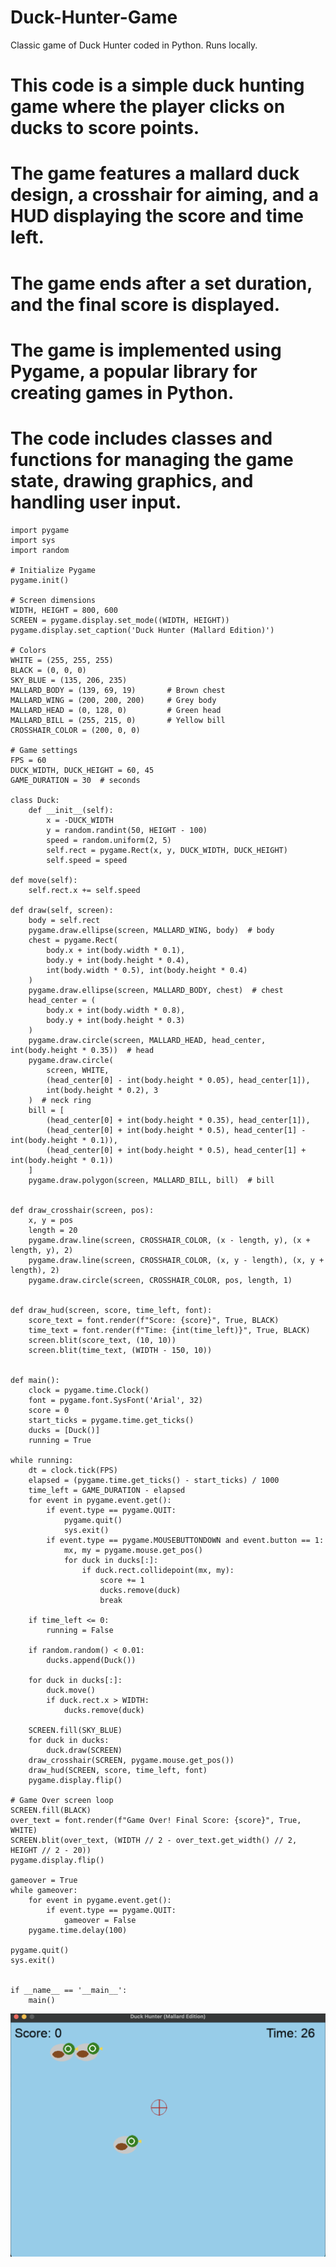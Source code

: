 # Duck-Hunter-Game
Classic game of Duck Hunter coded in Python. Runs locally.

# This code is a simple duck hunting game where the player clicks on ducks to score points.
# The game features a mallard duck design, a crosshair for aiming, and a HUD displaying the score and time left.
# The game ends after a set duration, and the final score is displayed.
# The game is implemented using Pygame, a popular library for creating games in Python.
# The code includes classes and functions for managing the game state, drawing graphics, and handling user input.
    
    import pygame
    import sys
    import random
    
    # Initialize Pygame
    pygame.init()
    
    # Screen dimensions
    WIDTH, HEIGHT = 800, 600
    SCREEN = pygame.display.set_mode((WIDTH, HEIGHT))
    pygame.display.set_caption('Duck Hunter (Mallard Edition)')
    
    # Colors
    WHITE = (255, 255, 255)
    BLACK = (0, 0, 0)
    SKY_BLUE = (135, 206, 235)
    MALLARD_BODY = (139, 69, 19)       # Brown chest
    MALLARD_WING = (200, 200, 200)     # Grey body
    MALLARD_HEAD = (0, 128, 0)         # Green head
    MALLARD_BILL = (255, 215, 0)       # Yellow bill
    CROSSHAIR_COLOR = (200, 0, 0)
    
    # Game settings
    FPS = 60
    DUCK_WIDTH, DUCK_HEIGHT = 60, 45
    GAME_DURATION = 30  # seconds
    
    class Duck:
        def __init__(self):
            x = -DUCK_WIDTH
            y = random.randint(50, HEIGHT - 100)
            speed = random.uniform(2, 5)
            self.rect = pygame.Rect(x, y, DUCK_WIDTH, DUCK_HEIGHT)
            self.speed = speed

    def move(self):
        self.rect.x += self.speed

    def draw(self, screen):
        body = self.rect
        pygame.draw.ellipse(screen, MALLARD_WING, body)  # body
        chest = pygame.Rect(
            body.x + int(body.width * 0.1),
            body.y + int(body.height * 0.4),
            int(body.width * 0.5), int(body.height * 0.4)
        )
        pygame.draw.ellipse(screen, MALLARD_BODY, chest)  # chest
        head_center = (
            body.x + int(body.width * 0.8),
            body.y + int(body.height * 0.3)
        )
        pygame.draw.circle(screen, MALLARD_HEAD, head_center, int(body.height * 0.35))  # head
        pygame.draw.circle(
            screen, WHITE,
            (head_center[0] - int(body.height * 0.05), head_center[1]),
            int(body.height * 0.2), 3
        )  # neck ring
        bill = [
            (head_center[0] + int(body.height * 0.35), head_center[1]),
            (head_center[0] + int(body.height * 0.5), head_center[1] - int(body.height * 0.1)),
            (head_center[0] + int(body.height * 0.5), head_center[1] + int(body.height * 0.1))
        ]
        pygame.draw.polygon(screen, MALLARD_BILL, bill)  # bill


    def draw_crosshair(screen, pos):
        x, y = pos
        length = 20
        pygame.draw.line(screen, CROSSHAIR_COLOR, (x - length, y), (x + length, y), 2)
        pygame.draw.line(screen, CROSSHAIR_COLOR, (x, y - length), (x, y + length), 2)
        pygame.draw.circle(screen, CROSSHAIR_COLOR, pos, length, 1)
    
    
    def draw_hud(screen, score, time_left, font):
        score_text = font.render(f"Score: {score}", True, BLACK)
        time_text = font.render(f"Time: {int(time_left)}", True, BLACK)
        screen.blit(score_text, (10, 10))
        screen.blit(time_text, (WIDTH - 150, 10))
    
    
    def main():
        clock = pygame.time.Clock()
        font = pygame.font.SysFont('Arial', 32)
        score = 0
        start_ticks = pygame.time.get_ticks()
        ducks = [Duck()]
        running = True

    while running:
        dt = clock.tick(FPS)
        elapsed = (pygame.time.get_ticks() - start_ticks) / 1000
        time_left = GAME_DURATION - elapsed
        for event in pygame.event.get():
            if event.type == pygame.QUIT:
                pygame.quit()
                sys.exit()
            if event.type == pygame.MOUSEBUTTONDOWN and event.button == 1:
                mx, my = pygame.mouse.get_pos()
                for duck in ducks[:]:
                    if duck.rect.collidepoint(mx, my):
                        score += 1
                        ducks.remove(duck)
                        break

        if time_left <= 0:
            running = False

        if random.random() < 0.01:
            ducks.append(Duck())

        for duck in ducks[:]:
            duck.move()
            if duck.rect.x > WIDTH:
                ducks.remove(duck)

        SCREEN.fill(SKY_BLUE)
        for duck in ducks:
            duck.draw(SCREEN)
        draw_crosshair(SCREEN, pygame.mouse.get_pos())
        draw_hud(SCREEN, score, time_left, font)
        pygame.display.flip()

    # Game Over screen loop
    SCREEN.fill(BLACK)
    over_text = font.render(f"Game Over! Final Score: {score}", True, WHITE)
    SCREEN.blit(over_text, (WIDTH // 2 - over_text.get_width() // 2, HEIGHT // 2 - 20))
    pygame.display.flip()

    gameover = True
    while gameover:
        for event in pygame.event.get():
            if event.type == pygame.QUIT:
                gameover = False
        pygame.time.delay(100)

    pygame.quit()
    sys.exit()


    if __name__ == '__main__':
        main()

![Screenshot: Duck Hunter](duck.png)
